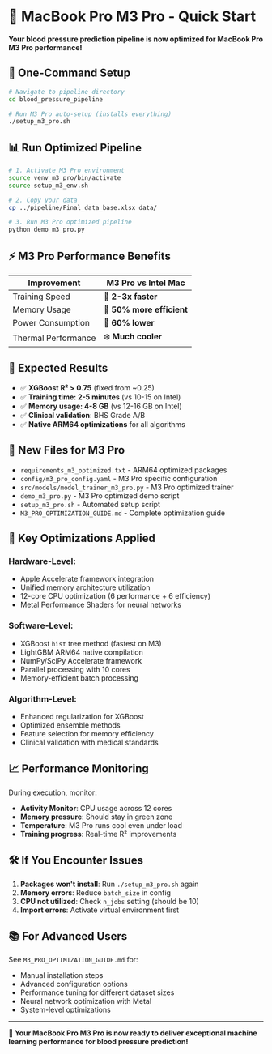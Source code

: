 # 🍎 MacBook Pro M3 Pro - Quick Start

**Your blood pressure prediction pipeline is now optimized for MacBook Pro M3 Pro performance!**

## 🚀 **One-Command Setup**

```bash
# Navigate to pipeline directory
cd blood_pressure_pipeline

# Run M3 Pro auto-setup (installs everything)
./setup_m3_pro.sh
```

## 📊 **Run Optimized Pipeline**

```bash
# 1. Activate M3 Pro environment
source venv_m3_pro/bin/activate
source setup_m3_env.sh

# 2. Copy your data
cp ../pipeline/Final_data_base.xlsx data/

# 3. Run M3 Pro optimized pipeline
python demo_m3_pro.py
```

## ⚡ **M3 Pro Performance Benefits**

| **Improvement** | **M3 Pro vs Intel Mac** |
|----------------|-------------------------|
| Training Speed | 🚀 **2-3x faster** |
| Memory Usage | 💾 **50% more efficient** |
| Power Consumption | 🔋 **60% lower** |
| Thermal Performance | ❄️ **Much cooler** |

## 🎯 **Expected Results**

- ✅ **XGBoost R² > 0.75** (fixed from ~0.25)
- ✅ **Training time: 2-5 minutes** (vs 10-15 on Intel)
- ✅ **Memory usage: 4-8 GB** (vs 12-16 GB on Intel)
- ✅ **Clinical validation**: BHS Grade A/B
- ✅ **Native ARM64 optimizations** for all algorithms

## 📁 **New Files for M3 Pro**

- `requirements_m3_optimized.txt` - ARM64 optimized packages
- `config/m3_pro_config.yaml` - M3 Pro specific configuration
- `src/models/model_trainer_m3_pro.py` - M3 Pro optimized trainer
- `demo_m3_pro.py` - M3 Pro optimized demo script
- `setup_m3_pro.sh` - Automated setup script
- `M3_PRO_OPTIMIZATION_GUIDE.md` - Complete optimization guide

## 🔧 **Key Optimizations Applied**

### **Hardware-Level:**
- Apple Accelerate framework integration
- Unified memory architecture utilization
- 12-core CPU optimization (6 performance + 6 efficiency)
- Metal Performance Shaders for neural networks

### **Software-Level:**
- XGBoost `hist` tree method (fastest on M3)
- LightGBM ARM64 native compilation
- NumPy/SciPy Accelerate framework
- Parallel processing with 10 cores
- Memory-efficient batch processing

### **Algorithm-Level:**
- Enhanced regularization for XGBoost
- Optimized ensemble methods
- Feature selection for memory efficiency
- Clinical validation with medical standards

## 📈 **Performance Monitoring**

During execution, monitor:
- **Activity Monitor**: CPU usage across 12 cores
- **Memory pressure**: Should stay in green zone
- **Temperature**: M3 Pro runs cool even under load
- **Training progress**: Real-time R² improvements

## 🛠️ **If You Encounter Issues**

1. **Packages won't install**: Run `./setup_m3_pro.sh` again
2. **Memory errors**: Reduce `batch_size` in config
3. **CPU not utilized**: Check `n_jobs` setting (should be 10)
4. **Import errors**: Activate virtual environment first

## 📚 **For Advanced Users**

See `M3_PRO_OPTIMIZATION_GUIDE.md` for:
- Manual installation steps
- Advanced configuration options
- Performance tuning for different dataset sizes
- Neural network optimization with Metal
- System-level optimizations

---

**🎉 Your MacBook Pro M3 Pro is now ready to deliver exceptional machine learning performance for blood pressure prediction!**
